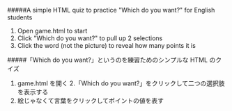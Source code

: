 #####A simple HTML quiz to practice "Which do you want?" for English students

1. Open game.html to start
2. Click "Which do you want?" to pull up 2 selections
3. Click the word (not the picture) to reveal how many points it is



#####「Which do you want?」というのを練習ためのシンプルな HTML のクイズ

1. game.html を開く
2.「Which do you want?」をクリックして二つの選択肢を表示する
3. 絵じゃなくて言葉をクリックしてポイントの値を表す